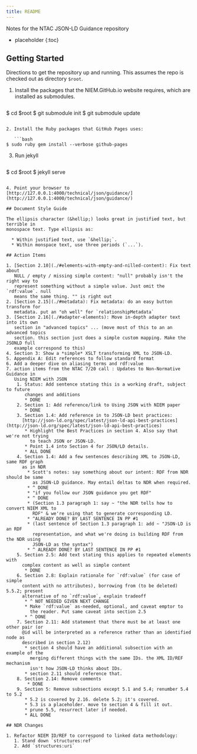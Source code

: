 ```yaml
---
title: README
---
```


Notes for the NTAC JSON-LD Guidance repository

* placeholder
{:toc}

## Getting Started

Directions to get the repository up and running. This assumes the repo is
checked out as directory `$root`.

1. Install the packages that the NIEM.GitHub.io website requires, which are
   installed as submodules.

   ```bash
$ cd $root
$ git submodule init
$ git submodule update
```

2. Install the Ruby packages that GitHub Pages uses:

   ```bash
$ sudo ruby gem install --verbose github-pages
```

3. Run jekyll

   ```bash
$ cd $root
$ jekyll serve
```

4. Point your browser to [http://127.0.0.1:4000/technical/json/guidance/](http://127.0.0.1:4000/technical/json/guidance/)

## Document Style Guide

The ellipsis character (&hellip;) looks great in justified text, but terrible in
monospace text. Type ellipsis as:

  * Within justified text, use `&hellip;`.
  * Within monspace text, use three periods (`...`).

## Action Items

1. [Section 2.10](./#elements-with-empty-and-nilled-content): Fix text about
   NULL / empty / missing simple content: "null" probably isn't the right way to
   represent something without a simple value. Just omit the `rdf:value`. null
   means the same thing. "" is right out
2. [Section 2.15](./#metadata): Fix metadata: do an easy button transform for
   metadata. put an "oh well" for `relationshipMetadata`
3. [Section 2.16](./#adapter-elements): Move in-depth adapter text into its own
   section in "advanced topics" ... (move most of this to an an advanced topics
   section. this section just does a simple custom mapping. Make the JSONLD full
   example correspond to this)
4. Section 3: Show a *simple* XSLT transforming XML to JSON-LD.
5. Appendix A: Edit references to follow standard format
6. Add a deeper dive on aliasing terms and rdf:value
7. action items from the NTAC 7/20 call : Updates to Non-Normative Guidance in
   Using NIEM with JSON
    1. Status: Add sentence stating this is a working draft, subject to future
       changes and additions
       * DONE
    2. Section 1: Add reference/link to Using JSON with NIEM paper
       * DONE
    3. Section 1.4: Add reference in to JSON-LD best practices:
      [http://json-ld.org/spec/latest/json-ld-api-best-practices](http://json-ld.org/spec/latest/json-ld-api-best-practices)
       * Highlight the Best Practices in section 4. Also say that we're not trying
         to teach JSON or JSON-LD.
       * Point 1.4 into Section 4 for JSON/LD details.
       * ALL DONE
    4. Section 1.4: Add a few sentences describing XML to JSON-LD, same RDF graph
      as in NDR
        * Scott's notes: say something about our intent: RDF from NDR should be same
          as JSON-LD guidance. May entail deltas to NDR when required.
        * ^ DONE
        * "if you follow our JSON guidance you get RDF"
        * ^ DONE
        * (Section 1.3 paragraph 1: say ~ "the NDR tells how to convert NIEM XML to
          RDF" & we're using that to generate corresponding LD.
        * ^ALREADY DONE? BY LAST SENTENCE IN PP #1
        * (last sentence of Section 1.3 paragraph 1: add ~ "JSON-LD is an RDF
          representation, and what we're doing is building RDF from the NDR using
          JSON-LD as the syntax")
        * ^ ALREADY DONE? BY LAST SENTENCE IN PP #1
    5. Section 2.5: Add text stating this applies to repeated elements with
      complex content as well as simple content
       * DONE
    6. Section 2.8: Explain rationale for `rdf:value` (for case of simple
      content with no attributes), borrowing from (to be deleted) 5.5.2; present
      alternative of no `rdf:value`, explain tradeoff
       * ^ NOT NEEDED GIVEN NEXT CHANGE
       * Make `rdf:value` as-needed, optional, and caveat emptor to
         the reader. Put same caveat into section 2.5
       * ^ DONE
    7. Section 2.11: Add statement that there must be at least one other pair (or
      @id will be interpreted as a reference rather than an identified node as
      described in section 2.12)
       * section 4 should have an additional subsection with an example of the
         merging different things with the same IDs. the XML ID/REF mechanism
         isn't how JSON-LD thinks about IDs.
       * section 2.11 should reference that.
    8. Section 2.14: Remove comments
        * DONE
    9. Section 5: Remove subsections except 5.1 and 5.4; renumber 5.4 to 5.2
       * 5.2 is covered by 2.16. delete 5.2; it's covered.
       * 5.3 is a placeholder. move to section 4 & fill it out.
       * prune 5.5, resurrect later if needed.
       * ALL DONE

## NDR Changes

1. Refactor NIEM ID/REF to correspond to linked data methodology:
   1. Stand down `structures:ref`
   2. Add `structures:uri`

